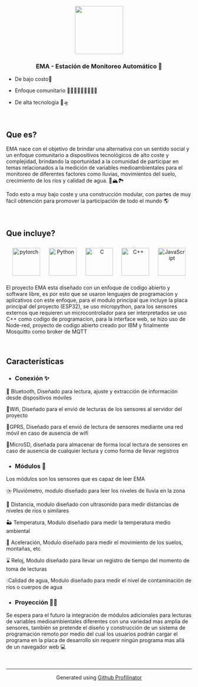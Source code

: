 <div align="center">
<img src="https://upload.wikimedia.org/wikipedia/commons/thumb/5/5a/Servicio_Geol%C3%B3gico_Colombiano_logo.svg/1200px-Servicio_Geol%C3%B3gico_Colombiano_logo.svg.png" align="center" height="130" width="" />
</div>  
  

### <div align="center">EMA - Estación de Monitoreo Automático 🍃</div>  
  

-  De bajo costo💸  
  

- Enfoque comunitario 🙆🧑‍🎓🧑‍🌾🧑‍🍳🧑‍🚒  
  

- De alta tecnologia 🚀🛸  
  

<br/>  


## Que es?  
EMA nace con el objetivo de brindar una alternativa con un sentido social y un enfoque comunitario a dispositivos tecnológicos de alto coste y complejidad, brindando la oportunidad a la comunidad de participar en temas relacionados a la medición de variables medioambientales para el monitoreo de diferentes factores como lluvias, movimientos del suelo, crecimiento de los ríos y calidad de agua. 🌋🏔️🏞️

Todo esto a muy bajo coste y una construcción modular, con partes de muy fácil obtención para promover la participación de todo el mundo 
🌎  
  

<br/>  


## Que incluye?  
<div align="center">  
<a href="https://pytorch.org/" target="_blank"><img style="margin: 10px" src="https://profilinator.rishav.dev/skills-assets/pytorch-icon.svg" alt="pytorch" height="75" /></a>  
<a href="https://www.python.org/" target="_blank"><img style="margin: 10px" src="https://profilinator.rishav.dev/skills-assets/python-original.svg" alt="Python" height="75" /></a>  
<a href="https://www.cprogramming.com/" target="_blank"><img style="margin: 10px" src="https://profilinator.rishav.dev/skills-assets/c-original.svg" alt="C" height="75" /></a>  
<a href="https://www.cplusplus.com/" target="_blank"><img style="margin: 10px" src="https://profilinator.rishav.dev/skills-assets/cplusplus-original.svg" alt="C++" height="75" /></a>  
<a href="https://www.javascript.com/" target="_blank"><img style="margin: 10px" src="https://profilinator.rishav.dev/skills-assets/javascript-original.svg" alt="JavaScript" height="75" /></a>  
</div>  

El proyecto EMA esta diseñado con un enfoque de codigo abierto y software libre, es por esto que se usaron lenguajes de programacion y aplicativos con este enfoque, para el modulo principal que incluye la placa principal del proyecto (ESP32), se uso micropython, para los sensores externos que requieren un microcontrolador para ser interpretados se uso C++ como codigo de programacion, para la interface web, se hizo uso de Node-red, proyecto de codigo abierto creado por IBM y finalmente Mosquitto como broker de MQTT  
  

<br/>  


## Características  
- ### Conexión ✨  
  

📶 Bluetooth, Diseñado para lectura, ajuste y extracción de información desde dispositivos móviles

🥝Wifi, Diseñado para el envió de lecturas de los sensores al servidor del proyecto

📱GPRS, Diseñado para el envió de lectura de sensores mediante una red móvil en caso de ausencia de wifi

📝MicroSD, diseñada para almacenar de forma local lectura de sensores en caso de ausencia de cualquier lectura y como forma de llevar registros

  
  

- ### Módulos 🧩  
  

Los módulos son los sensores que es capaz de leer EMA  
  

⛈️ Pluviómetro, modulo diseñado para leer los niveles de lluvia en la zona

📏 Distancia, modulo diseñado con ultrasonido para medir distancias de niveles de ríos o similares

🏜️ Temperatura, Modulo diseñado para medir la temperatura medio ambiental

🚄 Aceleración, Modulo diseñado para medir el movimiento de los suelos, montañas, etc

⌛ Reloj, Modulo diseñado para llevar un registro de tiempo del momento de toma de lecturas

💧Calidad de agua, Modulo diseñado para medir el nivel de contaminación de ríos o cuerpos de agua  
  

- ### Proyección 🚀✨  
  

Se espera para el futuro la integración de módulos adicionales para lecturas de variables medioambientales diferentes con una variedad mas amplia de sensores, también se pretende el diseño y construcción de un sistema de programación remoto por medio del cual los usuarios podrán cargar el programa en la placa de desarrollo sin requerir ningún programa mas allá de un navegador web 💻  

<br />

----
<div align="center">Generated using <a href="https://profilinator.rishav.dev/" target="_blank">Github Profilinator</a></div>

